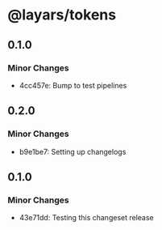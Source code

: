 # @layars/tokens

## 0.1.0

### Minor Changes

- 4cc457e: Bump to test pipelines

## 0.2.0

### Minor Changes

- b9e1be7: Setting up changelogs

## 0.1.0

### Minor Changes

- 43e71dd: Testing this changeset release
